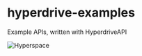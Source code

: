 # hyperdrive-examples

Example APIs, written with HyperdriveAPI

![Hyperspace](https://cl.ly/jPwZ/hyperdrive.zoom20.png)
